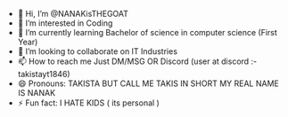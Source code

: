 - 👋 Hi, I’m @NANAKisTHEGOAT
- 👀 I’m interested in Coding
- 🌱 I’m currently learning Bachelor of science in computer science (First Year)
- 💞️ I’m looking to collaborate on IT Industries 
- 📫 How to reach me Just DM/MSG OR Discord (user at discord :- takistayt1846)
- 😄 Pronouns: TAKISTA BUT CALL ME TAKIS IN SHORT MY REAL NAME IS NANAK
- ⚡ Fun fact: I HATE KIDS ( its personal )

<!---
NANAKisTHEGOAT/NANAKisTHEGOAT is a ✨ special ✨ repository because its `README.md` (this file) appears on your GitHub profile.
You can click the Preview link to take a look at your changes.
--->
